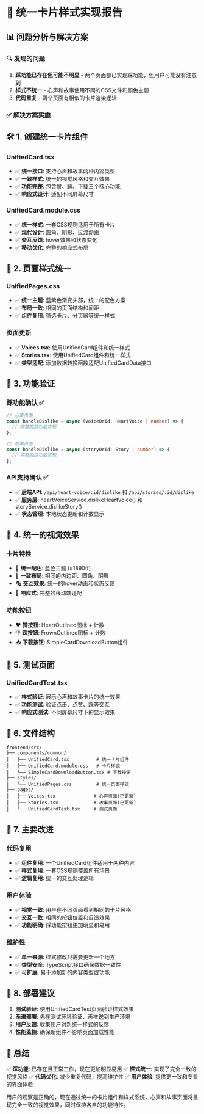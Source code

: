 # 🎨 统一卡片样式实现报告

## 📊 **问题分析与解决方案**

### 🔍 **发现的问题**
1. **踩功能已存在但可能不明显** - 两个页面都已实现踩功能，但用户可能没有注意到
2. **样式不统一** - 心声和故事使用不同的CSS文件和颜色主题
3. **代码重复** - 两个页面有相似的卡片渲染逻辑

### ✅ **解决方案实施**

## 🛠️ **1. 创建统一卡片组件**

### **UnifiedCard.tsx**
- ✅ **统一接口**: 支持心声和故事两种内容类型
- ✅ **一致样式**: 统一的视觉风格和交互效果
- ✅ **功能完整**: 包含赞、踩、下载三个核心功能
- ✅ **响应式设计**: 适配不同屏幕尺寸

### **UnifiedCard.module.css**
- ✅ **统一样式**: 一套CSS规则适用于所有卡片
- ✅ **现代设计**: 圆角、阴影、过渡动画
- ✅ **交互反馈**: hover效果和状态变化
- ✅ **移动优化**: 完整的响应式布局

## 🎯 **2. 页面样式统一**

### **UnifiedPages.css**
- ✅ **统一主题**: 蓝紫色渐变头部，统一的配色方案
- ✅ **布局一致**: 相同的页面结构和间距
- ✅ **组件复用**: 筛选卡片、分页器等统一样式

### **页面更新**
- ✅ **Voices.tsx**: 使用UnifiedCard组件和统一样式
- ✅ **Stories.tsx**: 使用UnifiedCard组件和统一样式
- ✅ **类型适配**: 添加数据转换函数适配UnifiedCardData接口

## 🔧 **3. 功能验证**

### **踩功能确认** ✅
```typescript
// 心声页面
const handleDislike = async (voiceOrId: HeartVoice | number) => {
  // 完整的踩功能实现
};

// 故事页面  
const handleDislike = async (storyOrId: Story | number) => {
  // 完整的踩功能实现
};
```

### **API支持确认** ✅
- ✅ **后端API**: `/api/heart-voice/:id/dislike` 和 `/api/stories/:id/dislike`
- ✅ **服务层**: heartVoiceService.dislikeHeartVoice() 和 storyService.dislikeStory()
- ✅ **状态管理**: 本地状态更新和计数显示

## 📱 **4. 统一的视觉效果**

### **卡片特性**
- 🎨 **统一配色**: 蓝色主题 (#1890ff)
- 📐 **一致布局**: 相同的内边距、圆角、阴影
- 🎭 **交互效果**: 统一的hover动画和状态反馈
- 📱 **响应式**: 完整的移动端适配

### **功能按钮**
- ❤️ **赞按钮**: HeartOutlined图标 + 计数
- 👎 **踩按钮**: FrownOutlined图标 + 计数  
- 📥 **下载按钮**: SimpleCardDownloadButton组件

## 🧪 **5. 测试页面**

### **UnifiedCardTest.tsx**
- ✅ **样式验证**: 展示心声和故事卡片的统一效果
- ✅ **功能测试**: 验证点击、点赞、踩等交互
- ✅ **响应式测试**: 不同屏幕尺寸下的显示效果

## 📂 **6. 文件结构**

```
frontend/src/
├── components/common/
│   ├── UnifiedCard.tsx          # 统一卡片组件
│   ├── UnifiedCard.module.css   # 卡片样式
│   └── SimpleCardDownloadButton.tsx # 下载按钮
├── styles/
│   └── UnifiedPages.css         # 统一页面样式
├── pages/
│   ├── Voices.tsx              # 心声页面(已更新)
│   ├── Stories.tsx             # 故事页面(已更新)
│   └── UnifiedCardTest.tsx     # 测试页面
```

## 🎯 **7. 主要改进**

### **代码复用**
- ✅ **组件复用**: 一个UnifiedCard组件适用于两种内容
- ✅ **样式复用**: 一套CSS规则覆盖所有场景
- ✅ **逻辑复用**: 统一的交互处理逻辑

### **用户体验**
- ✅ **视觉一致**: 用户在不同页面看到相同的卡片风格
- ✅ **交互一致**: 相同的按钮位置和反馈效果
- ✅ **功能明确**: 踩功能按钮更加明显和易用

### **维护性**
- ✅ **单一来源**: 样式修改只需要更新一个地方
- ✅ **类型安全**: TypeScript接口确保数据一致性
- ✅ **可扩展**: 易于添加新的内容类型或功能

## 🚀 **8. 部署建议**

1. **测试验证**: 使用UnifiedCardTest页面验证样式效果
2. **渐进部署**: 先在测试环境验证，再推送到生产环境
3. **用户反馈**: 收集用户对新统一样式的反馈
4. **性能监控**: 确保新组件不影响页面加载性能

## 📝 **总结**

✅ **踩功能**: 已存在且正常工作，现在更加明显易用
✅ **样式统一**: 实现了完全一致的视觉风格
✅ **代码优化**: 减少重复代码，提高维护性
✅ **用户体验**: 提供更一致和专业的界面体验

用户的观察是正确的，现在通过统一的卡片组件和样式系统，心声和故事页面将呈现完全一致的视觉效果，同时保持各自的功能特性。
